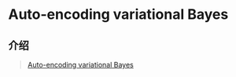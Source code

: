 # Auto-encoding variational Bayes

## 介绍

> [Auto-encoding variational Bayes](http://arxiv.org/pdf/1312.6114)

